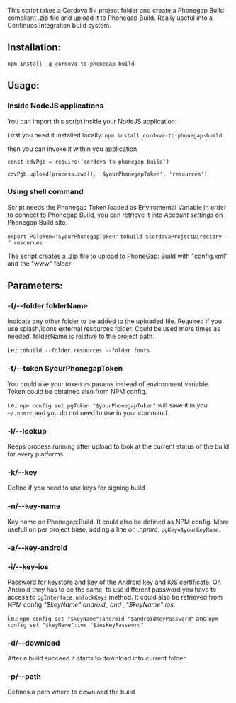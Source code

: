This script takes a Cordova 5+ project folder and create a Phonegap Build compliant .zip file and upload it to Phonegap Build.
Really useful into a Continuos Integration build system.

## Installation:
`npm install -g cordova-to-phonegap-build`

## Usage:

### Inside NodeJS applications
You can import this script inside your NodeJS application:

First you need it installed locally:
`npm install cordova-to-phonegap-build`

then you can invoke it within you application

```
const cdvPgb = require('cordova-to-phonegap-build')

cdvPgb.upload(process.cwd(), '$yourPhonegapToken', 'resources')
```

### Using shell command

Script needs the Phonegap Token loaded as Enviromental Variable in order to connect to Phonegap Build, you can retrieve it into _Account settings_ on Phonegap Build site.

`export PGToken="$yourPhonegapToken"`
`tobuild $cordovaProjectDirectory -f resources`

The script creates a .zip file to upload to PhoneGap: Build with "config.xml" and the "www" folder


## Parameters:

### -f/--folder folderName
Indicate any other folder to be added to the uploaded file. Required if you use splash/icons external resources folder.
Could be used more times as needed. folderName is relative to the project path.

i.e.: `tobuild --folder resources --folder fonts`

### -t/--token $yourPhonegapToken
You could use your token as params instead of environment variable.  
Token could be obtained also from NPM config.

i.e.: `npm config set pgToken "$yourPhonegapToken"`
will save it in you `~/.npmrc` and you do not need to use in your command

### -l/--lookup
Keeps process running after upload to look at the current status of the build for every platforms.

### -k/--key
Define if you need to use keys for signing build

### -n/--key-name
Key name on Phonegap:Build.
It could also be defined as NPM config.
More usefull on per project base, adding a line on _.npmrc_: `pgKey=$yourKeyName`.

### -a/--key-android
### -i/--key-ios
Password for keystore and key of the Android key and iOS certificate.
On Android they has to be the same, to use different password you havo to access to `pgInterface.unlockKeys` method.
It could also be retrieved from NPM config _"$keyName":android_ and _"$keyName":ios_.

i.e.: `npm config set "$keyName":android "$androidKeyPassword"` and `npm config set "$keyName":ios "$iosKeyPassword"`

### -d/--download
After a build succeed it starts to download into current folder

### -p/--path
Defines a path where to download the build
